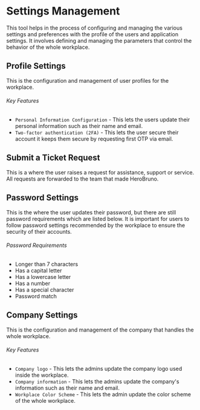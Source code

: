 # Settings Management

This tool helps in the process of configuring and managing the various settings and preferences with the profile of the users and application settings. It involves defining and managing the parameters that control the behavior of the whole workplace.

## Profile Settings

This is the configuration and management of user profiles for the workplace. 

###### Key Features

* `Personal Information Configuration` - This lets the users update their personal information such as their name and email.
* `Two-factor authentication (2FA)` - This lets the user secure their account it keeps them secure by requesting first OTP via email.


## Submit a Ticket Request

This is a where the user raises a request for assistance, support or service. All requests are forwarded to the team that made HeroBruno.


## Password Settings

This is the where the user updates their password, but there are still password requirements which are listed below. It is important for users to follow password settings recommended by the workplace to ensure the security of their accounts. 

###### Password Requirements

* Longer than 7 characters
* Has a capital letter
* Has a lowercase letter
* Has a number
* Has a special character
* Password match 



## Company Settings

This is the configuration and management of the company that handles the whole workplace. 

###### Key Features

* `Company logo` - This lets the admins update the company logo used inside the workplace.
* `Company information` - This lets the admins update the company's information such as their name and email.
* `Workplace Color Scheme` - This lets the admin update the color scheme of the whole workplace.